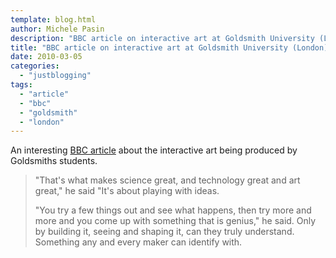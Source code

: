 ```yaml
---
template: blog.html
author: Michele Pasin
description: "BBC article on interactive art at Goldsmith University (London)"
title: "BBC article on interactive art at Goldsmith University (London)"
date: 2010-03-05
categories: 
  - "justblogging"
tags: 
  - "article"
  - "bbc"
  - "goldsmith"
  - "london"
---
```


An interesting [BBC article](http://news.bbc.co.uk/2/hi/technology/8549152.stm) about the interactive art being produced by Goldsmiths students. 

> "That's what makes science great, and technology great and art great," he said "It's about playing with ideas.
> 
> "You try a few things out and see what happens, then try more and more and you come up with something that is genius," he said.
> Only by building it, seeing and shaping it, can they truly understand. Something any and every maker can identify with.
